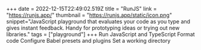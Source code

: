 +++
date = 2022-12-15T22:49:02.519Z
title = "RunJS"
link = "https://runjs.app/"
thumbnail = "https://runjs.app/static/icon.png"
snippet="JavaScript playground that evaluates your code as you type and gives instant feedback. Handy for prototyping ideas or trying out new libraries."
tags = ["playground"]
+++
Run JavaScript and TypeScript
Format code
Configure Babel presets and plugins
Set a working directory
